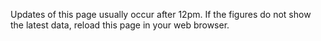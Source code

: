 
Updates of this page usually occur after 12pm. If the figures do not show the latest data, reload this page in your web browser.
